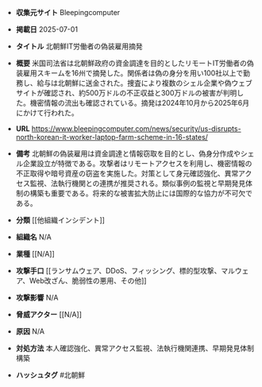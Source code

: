 - **収集元サイト**
Bleepingcomputer

- **掲載日**
2025-07-01

- **タイトル**
北朝鮮IT労働者の偽装雇用摘発

- **概要**
米国司法省は北朝鮮政府の資金調達を目的としたリモートIT労働者の偽装雇用スキームを16州で摘発した。関係者は偽の身分を用い100社以上で勤務し、給与は北朝鮮に送金された。捜査により複数のシェル企業や偽ウェブサイトが確認され、約500万ドルの不正収益と300万ドルの被害が判明した。機密情報の流出も確認されている。摘発は2024年10月から2025年6月にかけて行われた。

- **URL**
https://www.bleepingcomputer.com/news/security/us-disrupts-north-korean-it-worker-laptop-farm-scheme-in-16-states/

- **備考**
北朝鮮の偽装雇用は資金調達と情報窃取を目的とし、偽身分作成やシェル企業設立が特徴である。攻撃者はリモートアクセスを利用し、機密情報の不正取得や暗号資産の窃盗を実施した。対策として身元確認強化、異常アクセス監視、法執行機関との連携が推奨される。類似事例の監視と早期発見体制の構築も重要である。将来的な被害拡大防止には国際的な協力が不可欠である。

- **分類**
[[他組織インシデント]]

- **組織名**
N/A

- **業種**
[[N/A]]

- **攻撃手口**
[[ランサムウェア、DDoS、フィッシング、標的型攻撃、マルウェア、Web改ざん、脆弱性の悪用、その他]]

- **攻撃影響**
N/A

- **脅威アクター**
[[N/A]]

- **原因**
N/A

- **対処方法**
本人確認強化、異常アクセス監視、法執行機関連携、早期発見体制構築

- **ハッシュタグ**
#北朝鮮
